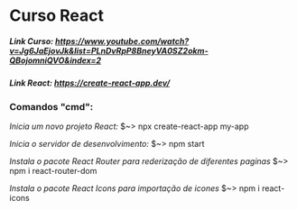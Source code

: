 # Curso React

##### *Link Curso: https://www.youtube.com/watch?v=Jg6JaEjovJk&list=PLnDvRpP8BneyVA0SZ2okm-QBojomniQVO&index=2*

##### *Link React: https://create-react-app.dev/*

### Comandos "cmd":

*Inicia um novo projeto React:*
	$~> npx create-react-app my-app

*Inicia o servidor de desenvolvimento:*
	$~> npm start

*Instala o pacote React Router para rederização de diferentes paginas*
	$~> npm i react-router-dom

*Instala o pacote React Icons para importação de icones*
	$~> npm i react-icons